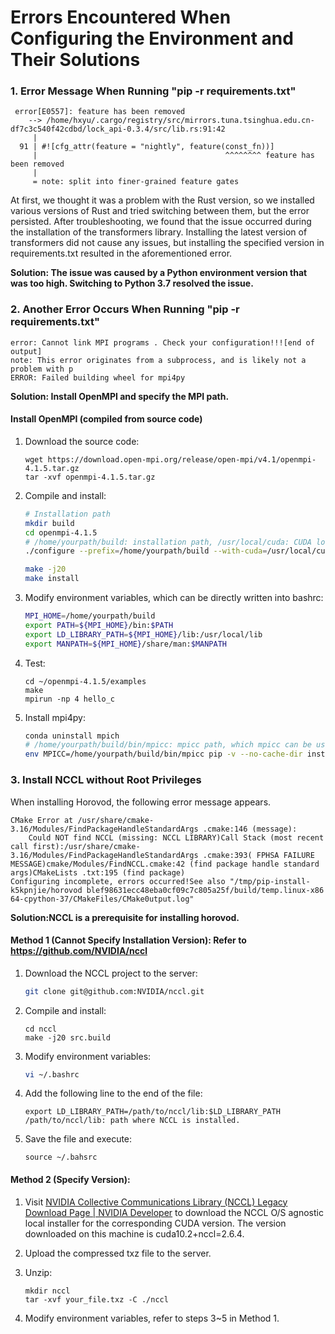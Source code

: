 # Errors Encountered When Configuring the Environment and Their Solutions

### 1. Error Message When Running "pip -r requirements.txt"

```
 error[E0557]: feature has been removed
    --> /home/hxyu/.cargo/registry/src/mirrors.tuna.tsinghua.edu.cn-df7c3c540f42cdbd/lock_api-0.3.4/src/lib.rs:91:42
     |
  91 | #![cfg_attr(feature = "nightly", feature(const_fn))]
     |                                          ^^^^^^^^ feature has been removed
     |
     = note: split into finer-grained feature gates
```

At first, we thought it was a problem with the Rust version, so we installed various versions of Rust and tried switching between them, but the error persisted. After troubleshooting, we found that the issue occurred during the installation of the transformers library. Installing the latest version of transformers did not cause any issues, but installing the specified version in requirements.txt resulted in the aforementioned error.

**Solution: The issue was caused by a Python environment version that was too high. Switching to Python 3.7 resolved the issue.**

### 2. Another Error Occurs When Running "pip -r requirements.txt"

```
error: Cannot link MPI programs . Check your configuration!!![end of output]
note: This error originates from a subprocess, and is likely not a problem with p
ERROR: Failed building wheel for mpi4py
```

**Solution: Install OpenMPI and specify the MPI path.**

#### Install OpenMPI (compiled from source code)

1. Download the source code:

   ```shell
   wget https://download.open-mpi.org/release/open-mpi/v4.1/openmpi-4.1.5.tar.gz
   tar -xvf openmpi-4.1.5.tar.gz
   ```

2. Compile and install:

   ```sh
   # Installation path
   mkdir build
   cd openmpi-4.1.5
   # /home/yourpath/build: installation path, /usr/local/cuda: CUDA location, which cuda can be used to find it
   ./configure --prefix=/home/yourpath/build --with-cuda=/usr/local/cuda
   
   make -j20
   make install
   ```

3. Modify environment variables, which can be directly written into bashrc:

   ```sh
   MPI_HOME=/home/yourpath/build
   export PATH=${MPI_HOME}/bin:$PATH
   export LD_LIBRARY_PATH=${MPI_HOME}/lib:/usr/local/lib
   export MANPATH=${MPI_HOME}/share/man:$MANPATH
   ```

4. Test:

   ```
   cd ~/openmpi-4.1.5/examples
   make
   mpirun -np 4 hello_c
   ```

5. Install mpi4py:

   ```sh
   conda uninstall mpich
   # /home/yourpath/build/bin/mpicc: mpicc path, which mpicc can be used to find it
   env MPICC=/home/yourpath/build/bin/mpicc pip -v --no-cache-dir install --no-binary :all: mpi4py==3.1.1
   
   ```

   

### 3. Install NCCL without Root Privileges

When installing Horovod, the following error message appears.

```shell
CMake Error at /usr/share/cmake-3.16/Modules/FindPackageHandleStandardArgs .cmake:146 (message):
	Could NOT find NCCL (missing: NCCL LIBRARY)Call Stack (most recent call first):/usr/share/cmake-3.16/Modules/FindPackageHandleStandardArgs .cmake:393( FPHSA FAILURE MESSAGE)cmake/Modules/FindNCCL.cmake:42 (find package handle standard args)CMakeLists .txt:195 (find package)
Configuring incomplete, errors occurred!See also "/tmp/pip-install-k5kpnjie/horovod blef98631ecc48eba0cf09c7c805a25f/build/temp.linux-x86 64-cpython-37/CMakeFiles/CMake0utput.log"
```

**Solution:NCCL is a prerequisite for installing horovod.**

#### Method 1 (Cannot Specify Installation Version): Refer to https://github.com/NVIDIA/nccl

1. Download the NCCL project to the server:

   ```sh
   git clone git@github.com:NVIDIA/nccl.git
   ```

2. Compile and install:

   ```shell
   cd nccl
   make -j20 src.build
   ```

3. Modify environment variables:

   ```sh
   vi ~/.bashrc
   ```

4. Add the following line to the end of the file:

   ```shell
   export LD_LIBRARY_PATH=/path/to/nccl/lib:$LD_LIBRARY_PATH
   /path/to/nccl/lib: path where NCCL is installed.
   ```

5. Save the file and execute:

   ```shell
   source ~/.bahsrc
   ```

   

#### Method 2 (Specify Version):

1. Visit [NVIDIA Collective Communications Library (NCCL) Legacy Download Page | NVIDIA Developer](https://developer.nvidia.com/nccl/nccl-legacy-downloads) to download the NCCL O/S agnostic local installer for the corresponding CUDA version. The version downloaded on this machine is cuda10.2+nccl=2.6.4.

2. Upload the compressed txz file to the server.

3. Unzip:

   ```shell
   mkdir nccl
   tar -xvf your_file.txz -C ./nccl
   ```

4. Modify environment variables, refer to steps 3~5 in Method 1.
